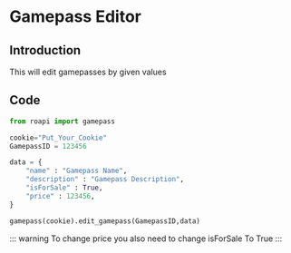 # Gamepass Editor
## Introduction

This will edit gamepasses by given values 
## Code
```py
from roapi import gamepass

cookie="Put_Your_Cookie"
GamepassID = 123456

data = {
    "name" : "Gamepass Name",
    "description" : "Gamepass Description",
    "isForSale" : True,
    "price" : 123456,
}

gamepass(cookie).edit_gamepass(GamepassID,data)


```

::: warning
To change price you also need to change isForSale To True 
:::